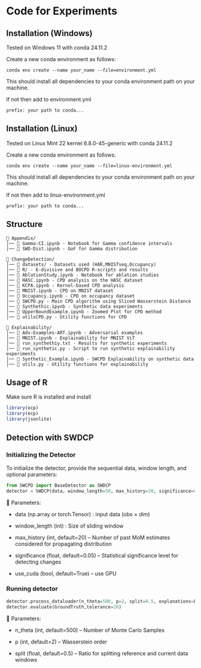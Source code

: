 # Code for Experiments

## Installation (Windows)
Tested on Windows 11 with conda 24.11.2

Create a new conda environment as follows:
```
conda env create --name your_name --file=environment.yml
```
This should install all dependencies to your conda environment path on your machine. 

If not then add to environment.yml
```
prefix: your path to conda...
```
## Installation (Linux)
Tested on Linux Mint 22 kernel 6.8.0-45-generic with conda 24.11.2

Create a new conda environment as follows:
```
conda env create --name your_name --file=linux-environment.yml
```
This should install all dependencies to your conda environment path on your machine. 

If not then add to linux-environment.yml
```
prefix: your path to conda...
```
## Structure
```
📁 Appendix/
│── 📓 Gamma-CI.ipynb - Notebook for Gamma confidence intervals
│── 📓 SWD-Dist.ipynb - GoF for Gamma distribution

📁 ChangeDetection/
│── 📁 datasets/ - Datasets used (HAR,MNISTseq,Occupancy)
│── 📁 R/ - E-divisive and BOCPD R-scripts and results
│── 📓 AblationStudy.ipynb - Notebook for ablation studies
│── 📓 HASC.ipynb - CPD analysis on the HASC dataset
│── 📓 KCPA.ipynb - Kernel-based CPD analysis
│── 📓 MNIST.ipynb - CPD on MNIST dataset
│── 📓 Occupancy.ipynb - CPD on occupancy dataset
│── 📝 SWCPD.py - Main CPD algorithm using Sliced Wasserstein Distance
│── 📓 Synthethic.ipynb - Synthetic data experiments
│── 📓 UpperBoundExample.ipynb - Zoomed Plot for CPD method
│── 📝 utilsCPD.py - Utility functions for CPD

📁 Explainability/
│── 📓 Adv-Examples-ART.ipynb - Adversarial examples
│── 📓 MNIST.ipynb - Explainability for MNIST ViT
│── 📄 run_synthethiy.txt - Results for synthetic experiments
│── 📝 run_synthetic.py - Script to run synthetic explainability experiments
│── 📓 Synthetic_Example.ipynb - SWCPD Explainability on synthetic data
│── 📝 utils.py - Utility functions for explainability
```
## Usage of R

Make sure R is installed and install 
```R
library(ocp)
library(ecp)
library(jsonlite)
```

## Detection with SWDCP
### Initializing the Detector

To initialize the detector, provide the sequential data, window length, and optional parameters:
```python
from SWCPD import BaseDetector as SWDCP
detector = SWDCP(data, window_length=50, max_history=20, significance=0.05, use_cuda=True)
```
🔹 Parameters:

- data (np.array or torch.Tensor) : input data (obs $\times$ dim)

- window_length (int) : Size of sliding window

- max_history (int, default=20) – Number of past MoM estimates considered for propagating distribution

- significance (float, default=0.05) – Statistical significance level for detecting changes

- use_cuda (bool, default=True) – use GPU

### Running detector
```python
detector.process_dataloader(n_theta=500, p=2, split=0.5, explanations=False, verbose=True)
detector.evaluate(GroundTruth,tolerance=20)
```
🔹 Parameters:

- n_theta (int, default=500) – Number of Monte Carlo Samples

- p (int, default=2) – Wasserstein order

- split (float, default=0.5) – Ratio for splitting reference and current data windows
